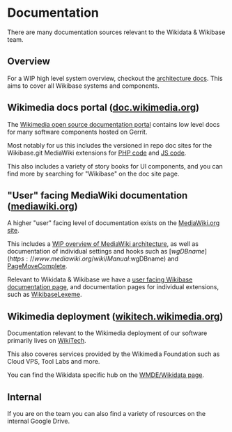 # Documentation

There are many documentation sources relevant to the Wikidata & Wikibase team.

## Overview

For a WIP high level system overview, checkout the [architecture docs](./architecture.md).
This aims to cover all Wikibase systems and components.

## Wikimedia docs portal ([doc.wikimedia.org](https://doc.wikimedia.org))

The [Wikimedia open source documentation portal](http://doc.wikimedia.org/) contains low level docs for many software components hosted on Gerrit.

Most notably for us this includes the versioned in repo doc sites for the Wikibase.git MediaWiki extensions for [PHP code](https://doc.wikimedia.org/Wikibase/master/php/) and [JS code](https://doc.wikimedia.org/Wikibase/master/js/).

This also includes a variety of story books for UI components, and you can find more by searching for "Wikibase" on the doc site page.

## "User" facing MediaWiki documentation ([mediawiki.org](https://www.mediawiki.org))

A higher "user" facing level of documentation exists on the [MediaWiki.org site](https://www.mediawiki.org).

This includes a [WIP overview of MediaWiki architecture](https://www.mediawiki.org/wiki/Architecture), as well as documentation of individual settings and hooks such as [$wgDBname](https://www.mediawiki.org/wiki/Manual:$wgDBname) and [PageMoveComplete](https://www.mediawiki.org/wiki/Manual:Hooks/PageMoveComplete).

Relevant to Wikidata & Wikibase we have a [user facing Wikibase documentation page](https://www.mediawiki.org/wiki/Wikibase), and documentation pages for individual extensions, such as [WikibaseLexeme](https://www.mediawiki.org/wiki/Extension:WikibaseLexeme).

## Wikimedia deployment ([wikitech.wikimedia.org](https://wikitech.wikimedia.org))

Documentation relevant to the Wikimedia deployment of our software primarily lives on [WikiTech](https://wikitech.wikimedia.org).

This also coveres services provided by the Wikimedia Foundation such as Cloud VPS, Tool Labs and more.

You can find the Wikidata specific hub on the [WMDE/Wikidata page](https://wikitech.wikimedia.org/wiki/WMDE/Wikidata).

## Internal

If you are on the team you can also find a variety of resources on the internal Google Drive.
